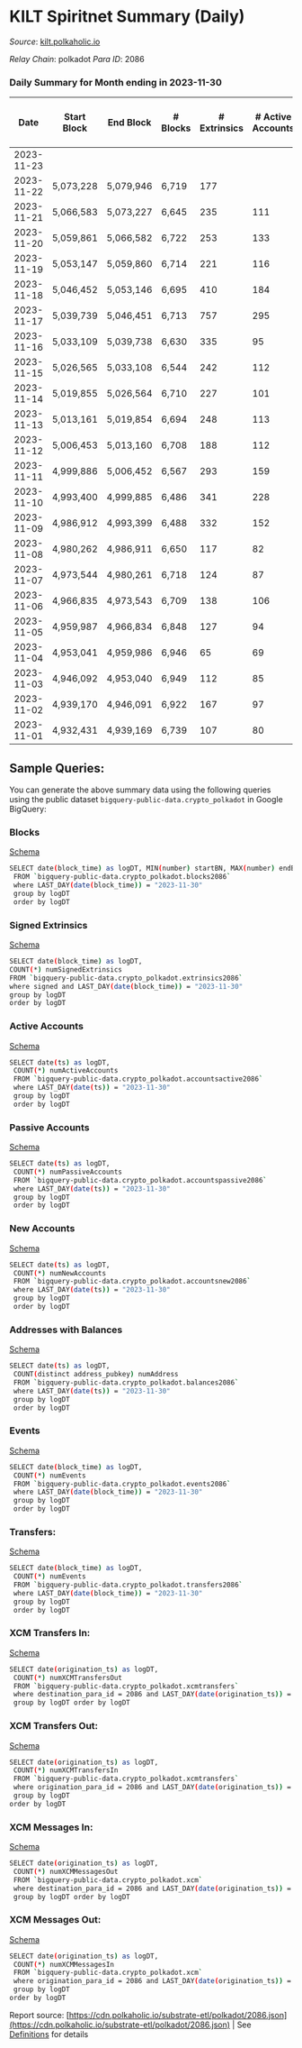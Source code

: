 # KILT Spiritnet Summary (Daily)

_Source_: [kilt.polkaholic.io](https://kilt.polkaholic.io)

*Relay Chain*: polkadot
*Para ID*: 2086



### Daily Summary for Month ending in 2023-11-30


| Date    | Start Block | End Block | # Blocks | # Extrinsics | # Active Accounts | # Passive Accounts | # New Accounts | # Addresses | # Events  | # Transfers ($USD) | # XCM Transfers In ($USD) | # XCM Transfers Out ($USD) | # XCM In | # XCM Out | Issues |
|---------|-------------|-----------|----------|--------------|-------------------|--------------------|----------------|-------------|-----------|--------------------|---------------------------|----------------------------|----------|-----------|--------|
| 2023-11-23 |  |  |  |  |  |  |  |  |  |   |   |   |  |  |  |
| 2023-11-22 | 5,073,228 | 5,079,946 | 6,719 | 177 |  |  |  |  | 35,377 | 61  |   |   |  |  |  |
| 2023-11-21 | 5,066,583 | 5,073,227 | 6,645 | 235 | 111 | 26 | 15 | 19,380 | 35,294 | 104  |   |   |  |  |  |
| 2023-11-20 | 5,059,861 | 5,066,582 | 6,722 | 253 | 133 | 13 | 14 | 19,366 | 35,852 | 107  |   |   |  |  |  |
| 2023-11-19 | 5,053,147 | 5,059,860 | 6,714 | 221 | 116 | 17 |  | 19,355 | 35,470 | 106  |   |   |  |  |  |
| 2023-11-18 | 5,046,452 | 5,053,146 | 6,695 | 410 | 184 | 25 | 33 | 19,346 | 36,832 | 259  |   |   |  |  |  |
| 2023-11-17 | 5,039,739 | 5,046,451 | 6,713 | 757 | 295 | 40 | 79 | 19,316 | 39,829 | 481  |   |   |  |  |  |
| 2023-11-16 | 5,033,109 | 5,039,738 | 6,630 | 335 | 95 | 29 | 23 | 19,246 | 36,212 | 141  |   |   |  |  |  |
| 2023-11-15 | 5,026,565 | 5,033,108 | 6,544 | 242 | 112 | 23 | 17 | 19,227 | 35,031 | 86  |   |   |  |  |  |
| 2023-11-14 | 5,019,855 | 5,026,564 | 6,710 | 227 | 101 | 13 | 6 | 19,214 | 35,746 | 52  |   |   |  |  |  |
| 2023-11-13 | 5,013,161 | 5,019,854 | 6,694 | 248 | 113 | 13 | 9 | 19,209 | 35,788 | 55  |   |   |  |  |  |
| 2023-11-12 | 5,006,453 | 5,013,160 | 6,708 | 188 | 112 | 26 | 11 | 19,201 | 35,296 | 66  |   |   |  |  |  |
| 2023-11-11 | 4,999,886 | 5,006,452 | 6,567 | 293 | 159 | 28 |  | 19,193 | 35,500 | 125  |   |   |  |  |  |
| 2023-11-10 | 4,993,400 | 4,999,885 | 6,486 | 341 | 228 | 15 | 7 | 19,181 | 35,354 | 162  |   |   |  |  |  |
| 2023-11-09 | 4,986,912 | 4,993,399 | 6,488 | 332 | 152 | 27 | 13 | 19,175 | 35,569 | 91  |   |   |  |  |  |
| 2023-11-08 | 4,980,262 | 4,986,911 | 6,650 | 117 | 82 | 4 |  | 19,166 | 34,262 | 22  |   |   |  |  |  |
| 2023-11-07 | 4,973,544 | 4,980,261 | 6,718 | 124 | 87 | 13 | 2 | 19,165 | 34,672 | 39  |   |   |  |  |  |
| 2023-11-06 | 4,966,835 | 4,973,543 | 6,709 | 138 | 106 | 9 | 5 | 19,164 | 34,771 | 32  |   |   |  |  |  |
| 2023-11-05 | 4,959,987 | 4,966,834 | 6,848 | 127 | 94 | 8 | 5 | 19,160 | 35,338 | 24  |   |   |  |  |  |
| 2023-11-04 | 4,953,041 | 4,959,986 | 6,946 | 65 | 69 | 8 | 4 | 19,156 | 36,126 | 17  |   |   |  |  |  |
| 2023-11-03 | 4,946,092 | 4,953,040 | 6,949 | 112 | 85 | 13 | 5 | 19,153 | 35,709 | 26  |   |   |  |  |  |
| 2023-11-02 | 4,939,170 | 4,946,091 | 6,922 | 167 | 97 | 9 | 6 | 19,151 | 36,108 | 40  |   |   |  |  |  |
| 2023-11-01 | 4,932,431 | 4,939,169 | 6,739 | 107 | 80 | 12 | 6 | 19,145 | 34,648 | 35  |   |   |  |  |  |

## Sample Queries:
You can generate the above summary data using the following queries using the public dataset `bigquery-public-data.crypto_polkadot` in Google BigQuery:


### Blocks 

[Schema](https://github.com/colorfulnotion/substrate-etl/blob/main/schema/blocks.json)

```bash
SELECT date(block_time) as logDT, MIN(number) startBN, MAX(number) endBN, COUNT(*) numBlocks 
 FROM `bigquery-public-data.crypto_polkadot.blocks2086`  
 where LAST_DAY(date(block_time)) = "2023-11-30" 
 group by logDT 
 order by logDT
```

### Signed Extrinsics 

[Schema](https://github.com/colorfulnotion/substrate-etl/blob/main/schema/extrinsics.json)

```bash
SELECT date(block_time) as logDT, 
COUNT(*) numSignedExtrinsics 
FROM `bigquery-public-data.crypto_polkadot.extrinsics2086`  
where signed and LAST_DAY(date(block_time)) = "2023-11-30" 
group by logDT 
order by logDT
```

### Active Accounts 

[Schema](https://github.com/colorfulnotion/substrate-etl/blob/main/schema/accountsactive.json)

```bash
SELECT date(ts) as logDT, 
 COUNT(*) numActiveAccounts 
 FROM `bigquery-public-data.crypto_polkadot.accountsactive2086` 
 where LAST_DAY(date(ts)) = "2023-11-30" 
 group by logDT 
 order by logDT
```

### Passive Accounts 

[Schema](https://github.com/colorfulnotion/substrate-etl/blob/main/schema/accountspassive.json)

```bash
SELECT date(ts) as logDT, 
 COUNT(*) numPassiveAccounts 
 FROM `bigquery-public-data.crypto_polkadot.accountspassive2086` 
 where LAST_DAY(date(ts)) = "2023-11-30" 
 group by logDT 
 order by logDT
```

### New Accounts 

[Schema](https://github.com/colorfulnotion/substrate-etl/blob/main/schema/accountsnew.json)

```bash
SELECT date(ts) as logDT, 
 COUNT(*) numNewAccounts 
 FROM `bigquery-public-data.crypto_polkadot.accountsnew2086` 
 where LAST_DAY(date(ts)) = "2023-11-30" 
 group by logDT
 order by logDT
```

### Addresses with Balances 

[Schema](https://github.com/colorfulnotion/substrate-etl/blob/main/schema/balances.json)

```bash
SELECT date(ts) as logDT,
 COUNT(distinct address_pubkey) numAddress 
 FROM `bigquery-public-data.crypto_polkadot.balances2086` 
 where LAST_DAY(date(ts)) = "2023-11-30" 
 group by logDT 
 order by logDT
```

### Events 

[Schema](https://github.com/colorfulnotion/substrate-etl/blob/main/schema/events.json)

```bash
SELECT date(block_time) as logDT, 
 COUNT(*) numEvents 
 FROM `bigquery-public-data.crypto_polkadot.events2086` 
 where LAST_DAY(date(block_time)) = "2023-11-30" 
 group by logDT 
 order by logDT
```

### Transfers:

[Schema](https://github.com/colorfulnotion/substrate-etl/blob/main/schema/transfers.json)

```bash
SELECT date(block_time) as logDT, 
 COUNT(*) numEvents 
 FROM `bigquery-public-data.crypto_polkadot.transfers2086` 
 where LAST_DAY(date(block_time)) = "2023-11-30" 
 group by logDT 
 order by logDT
```

### XCM Transfers In: 

[Schema](https://github.com/colorfulnotion/substrate-etl/blob/main/schema/xcmtransfers.json)

```bash
SELECT date(origination_ts) as logDT, 
 COUNT(*) numXCMTransfersOut 
 FROM `bigquery-public-data.crypto_polkadot.xcmtransfers` 
 where destination_para_id = 2086 and LAST_DAY(date(origination_ts)) = "2023-11-30" 
 group by logDT order by logDT
```

### XCM Transfers Out: 

[Schema](https://github.com/colorfulnotion/substrate-etl/blob/main/schema/xcmtransfers.json)

```bash
SELECT date(origination_ts) as logDT, 
 COUNT(*) numXCMTransfersIn 
 FROM `bigquery-public-data.crypto_polkadot.xcmtransfers` 
 where origination_para_id = 2086 and LAST_DAY(date(origination_ts)) = "2023-11-30" 
 group by logDT 
order by logDT
```

### XCM Messages In: 

[Schema](https://github.com/colorfulnotion/substrate-etl/blob/main/schema/xcm.json)

```bash
SELECT date(origination_ts) as logDT, 
 COUNT(*) numXCMMessagesOut 
 FROM `bigquery-public-data.crypto_polkadot.xcm` 
 where destination_para_id = 2086 and LAST_DAY(date(origination_ts)) = "2023-11-30" 
 group by logDT order by logDT
```

### XCM Messages Out: 

[Schema](https://github.com/colorfulnotion/substrate-etl/blob/main/schema/xcm.json)

```bash
SELECT date(origination_ts) as logDT, 
 COUNT(*) numXCMMessagesIn 
 FROM `bigquery-public-data.crypto_polkadot.xcm` 
 where origination_para_id = 2086 and LAST_DAY(date(origination_ts)) = "2023-11-30" 
 group by logDT 
order by logDT
```


Report source: [https://cdn.polkaholic.io/substrate-etl/polkadot/2086.json](https://cdn.polkaholic.io/substrate-etl/polkadot/2086.json) | See [Definitions](/DEFINITIONS.md) for details
